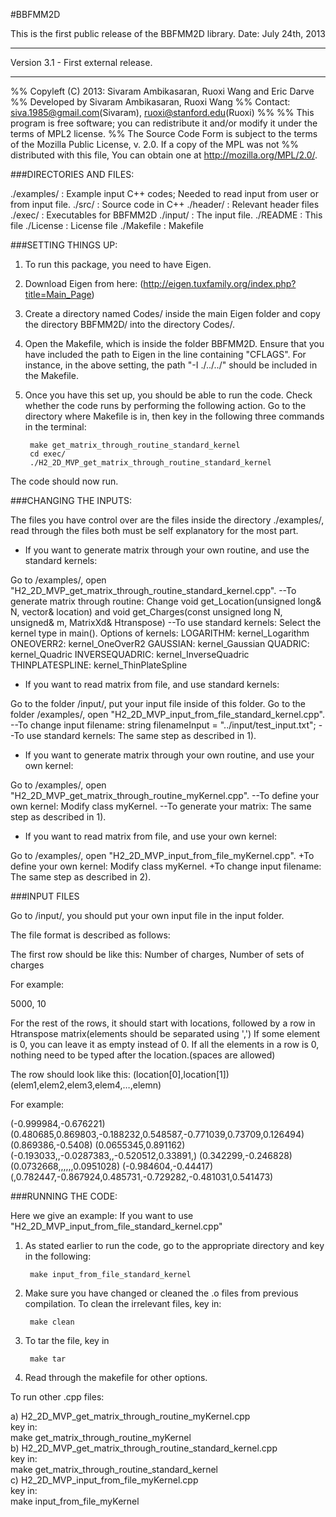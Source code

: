 #BBFMM2D  

This is the first public release of the BBFMM2D library.
Date: July 24th, 2013

*************************************
Version 3.1 - First external release.
*************************************

%% Copyleft (C) 2013: Sivaram Ambikasaran, Ruoxi Wang and Eric Darve
%% Developed by Sivaram Ambikasaran, Ruoxi Wang
%% Contact: siva.1985@gmail.com(Sivaram), ruoxi@stanford.edu(Ruoxi)
%% 
%% This program is free software; you can redistribute it and/or modify it under the terms of MPL2 license.
%% The Source Code Form is subject to the terms of the Mozilla Public License, v. 2.0. If a copy of the MPL was not %% distributed with this file, You can obtain one at http://mozilla.org/MPL/2.0/.


###DIRECTORIES AND FILES:


./examples/	:	Example input C++ codes; Needed to read input from user or from input file.
./src/		:	Source code in C++
./header/	:	Relevant header files
./exec/		:	Executables for BBFMM2D
./input/	:	The input file.
./README	:	This file
./License	:	License file
./Makefile	:	Makefile

###SETTING THINGS UP:

1) To run this package, you need to have Eigen.

2) Download Eigen from here: (http://eigen.tuxfamily.org/index.php?title=Main_Page)

3) Create a directory named Codes/ inside the main Eigen folder and copy the directory BBFMM2D/ into the directory Codes/.

4) Open the Makefile, which is inside the folder BBFMM2D. Ensure that you have included the path to Eigen in the line containing "CFLAGS". For instance, in the above setting, the path "-I ./../../" should be included in the Makefile.

5) Once you have this set up, you should be able to run the code. Check whether the code runs by performing the following action. Go to the directory where Makefile is in, then key in the following three commands in the terminal:

		make get_matrix_through_routine_standard_kernel
		cd exec/
		./H2_2D_MVP_get_matrix_through_routine_standard_kernel

The code should now run.

	
###CHANGING THE INPUTS:

The files you have control over are the files inside the directory ./examples/, read through the files both must be self explanatory for the most part.

* If you want to generate matrix through your own routine, and use the standard kernels:

Go to /examples/, open "H2_2D_MVP_get_matrix_through_routine_standard_kernel.cpp".
--To generate matrix through routine: 
  Change void get_Location(unsigned long& N, vector<Point>& location) and void get_Charges(const unsigned long N, unsigned& m, MatrixXd& Htranspose)
--To use standard kernels: 
  Select the kernel type in main().
  Options of kernels:
  	LOGARITHM:          kernel_Logarithm
  	ONEOVERR2:          kernel_OneOverR2
  	GAUSSIAN:           kernel_Gaussian
  	QUADRIC:            kernel_Quadric
     	INVERSEQUADRIC:     kernel_InverseQuadric
     	THINPLATESPLINE:    kernel_ThinPlateSpline

	
* If you want to read matrix from file, and use standard kernels:

Go to the folder /input/, put your input file inside of this folder.
Go to the folder /examples/, open "H2_2D_MVP_input_from_file_standard_kernel.cpp".
--To change input filename:
  string filenameInput = "../input/test_input.txt";
--To use standard kernels:
  The same step as described in 1).


* If you want to generate matrix through your own routine, and use your own kernel:

Go to /examples/, open "H2_2D_MVP_get_matrix_through_routine_myKernel.cpp".
--To define your own kernel:
  Modify class myKernel. 
--To generate your matrix:
  The same step as described in 1).

* If you want to read matrix from file, and use your own kernel:

Go to /examples/, open "H2_2D_MVP_input_from_file_myKernel.cpp".
	+To define your own kernel:
  	Modify class myKernel. 
	+To change input filename:
  	The same step as described in 2).



###INPUT FILES  

Go to /input/, you should put your own input file in the input folder.

The file format is described as follows:

The first row should be like this:
Number of charges, Number of sets of charges

For example:

 5000, 10

For the rest of the rows, it should start with locations, followed by a row in Htranspose matrix(elements should be separated using ',') If some element is 0, you can leave it as empty instead of 0. If all the elements in a row is 0, nothing need to be typed after the location.(spaces are allowed)

The row should look like this:
(location[0],location[1]) (elem1,elem2,elem3,elem4,…,elemn)

For example:

(-0.999984,-0.676221) (0.480685,0.869803,-0.188232,0.548587,-0.771039,0.73709,0.126494)
(0.869386,-0.5408)
(0.0655345,0.891162) (-0.193033,,-0.0287383,,-0.520512,0.33891,)
(0.342299,-0.246828) (0.0732668,,,,,,0.0951028)
(-0.984604,-0.44417) (,0.782447,-0.867924,0.485731,-0.729282,-0.481031,0.541473)


###RUNNING THE CODE:  

Here we give an example:
If you want to use "H2_2D_MVP_input_from_file_standard_kernel.cpp"

1) As stated earlier to run the code, go to the appropriate directory and key in the following:

		make input_from_file_standard_kernel

2) Make sure you have changed or cleaned the .o files from previous compilation. To clean the irrelevant files, key in:

		make clean

3) To tar the file, key in

		make tar

4) Read through the makefile for other options.

To run other .cpp files:  

a) H2_2D_MVP_get_matrix_through_routine_myKernel.cpp  
   key in:    
   make get_matrix_through_routine_myKernel  
b) H2_2D_MVP_get_matrix_through_routine_standard_kernel.cpp  
   key in:  
   make get_matrix_through_routine_standard_kernel  
c) H2_2D_MVP_input_from_file_myKernel.cpp  
   key in:  
   make input_from_file_myKernel  
